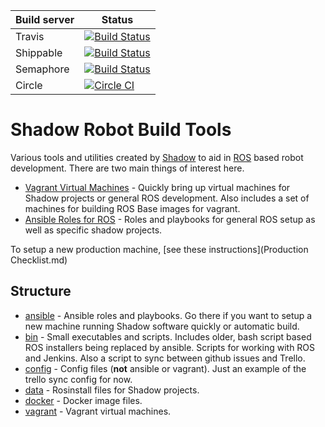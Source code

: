 
| Build server  | Status |
|---------------|--------|
| Travis | [![Build Status](https://travis-ci.org/shadow-robot/build-servers-check.svg)](https://travis-ci.org/shadow-robot/build-servers-check) |
| Shippable | [![Build Status](https://api.shippable.com/projects/55ba073fedd7f2c0528ca1a8/badge?branchName=kinetic-devel)](https://app.shippable.com/projects/55ba073fedd7f2c0528ca1a8/builds/latest) |
| Semaphore | [![Build Status](https://semaphoreci.com/api/v1/projects/3d9a5e21-cb5b-4fae-a942-93e6515682cb/571657/shields_badge.svg)](https://semaphoreci.com/shadow-robot/build-servers-check) |
| Circle | [![Circle CI](https://circleci.com/gh/shadow-robot/build-servers-check.svg?style=shield)](https://circleci.com/gh/shadow-robot/build-servers-check) |

Shadow Robot Build Tools
========================

Various tools and utilities created by [Shadow](http://www.shadowrobot.com) to aid in [ROS](http://ros.org) based robot development. There are two main things of interest here.

* [Vagrant Virtual Machines](vagrant) - Quickly bring up virtual machines for Shadow projects or general ROS development. Also includes a set of machines for building ROS Base images for vagrant.
* [Ansible Roles for ROS](ansible) - Roles and playbooks for general ROS setup as well as specific shadow projects.

To setup a new production machine, [see these instructions](Production Checklist.md)

Structure
---------

* [ansible](ansible) - Ansible roles and playbooks. Go there if you want to setup a new machine running Shadow software quickly or automatic build.
* [bin](bin) - Small executables and scripts. Includes older, bash script based ROS installers being replaced by ansible. Scripts for working with ROS and Jenkins. Also a script to sync between github issues and Trello.
* [config](config) - Config files (**not** ansible or vagrant). Just an example of the trello sync config for now.
* [data](data) - Rosinstall files for Shadow projects.
* [docker](docker) - Docker image files.
* [vagrant](vagrant) - Vagrant virtual machines.
